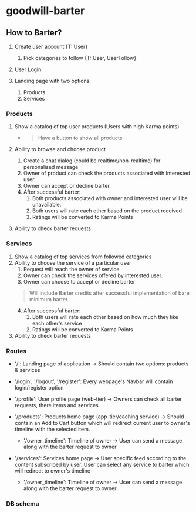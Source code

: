 # goodwill-barter
## How to Barter?
1. Create user account {T: User}
    1. Pick categories to follow {T: User, UserFollow}
    
2. User Login
3. Landing page with two options:
    1. Products
    2. Services
    
### Products
1. Show a catalog of top user products (Users with high Karma points)
    - > Have a button to show all products
2. Ability to browse and choose product
    1. Create a chat dialog (could be realtime/non-realtime) for personalised message
    2. Owner of product can check the products associated with Interested user.
    3. Owner can accept or decline barter.
    4. After successful barter:
       1. Both products associated with owner and interested user will be unavailable.
       2. Both users will rate each other based on the product received
       3. Ratings will be converted to Karma Points

3. Ability to check barter requests


### Services
1. Show a catalog of top services from followed categories
2. Ability to choose the service of a particular user
    1. Request will reach the owner of service
    2. Owner can check the services offered by interested user.
    3. Owner can choose to accept or decline barter
    > Will include Barter credits after successful implementation of bare minimum barter.
    4. After successful barter:
       1. Both users will rate each other based on how much they like each other's service
       2. Ratings will be converted to Karma Points
3. Ability to check barter requests


### Routes
- '/': Landing page of application -> Should contain two options: products & services
- '/login', '/logout', '/register': Every webpage's Navbar will contain login/register option
- '/profile': User profile page (web-tier) -> Owners can check all barter requests, there items and services
- '/products': Products home page (app-tier/caching service) -> Should contain an Add to Cart button which will redirect current user to owner's timeline with the selected item. 
   - '/owner_timeline': Timeline of owner -> User can send a message along with the barter request to owner
   
- '/services': Services home page -> User specific feed according to the content subscribed by user. User can select any service to barter which will redirect to owner's timeline
  - '/owner_timeline': Timeline of owner -> User can send a message along with the barter request to owner
    

### DB schema
